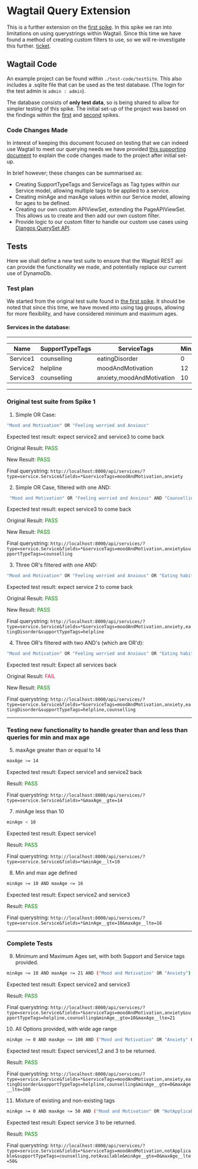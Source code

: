 # Wagtail Query Extension

This is a further extension on the [first spike](../1:Content_Query_and_Filtering/Content_Query_and_Filtering_Report.md). In this spike we ran into limitations on using querystrings within Wagtail. Since this time we have found a method of creating custom filters to use, so we will re-investigate this further. [ticket](https://trello.com/c/EdGhkte3/140-3-days-timebox-wagtail-query-extension).

## Wagtail Code

An example project can be found within `./test-code/testSite`. This also includes a .sqlite file that can be used as the test database. (The login for the test admin is `admin : admin`).

The database consists of **only test data**, so is being shared to allow for simpler testing of this spike. The initial set-up of the project was based on the findings within the [first](../1:Content_Query_and_Filtering/Content_Query_and_Filtering_Report.md) and [second](../2:Wagtail_Infrastructure_Requirements/Wagtail_Infrastructure_Requirements_Report.md) spikes.

### Code Changes Made

In interest of keeping this document focused on testing that we can indeed use Wagtail to meet our querying needs we have provided [this supporting document](./Supporting_Documents/Wagtail_Spike_5_Code_Changes.md) to explain the code changes made to the project after initial set-up.

In brief however; these changes can be summarised as:

- Creating SupportTypeTags and ServiceTags as Tag types within our Service model, allowing multiple tags to be applied to a service.
- Creating minAge and maxAge values within our Service model, allowing for ages to be defined.
- Creating our own custom APIViewSet, extending the PageAPIViewSet. This allows us to create and then add our own custom filter.
- Provide logic to our custom filter to handle our custom use cases using [Djangos QuerySet API](https://docs.djangoproject.com/en/3.2/ref/models/querysets/).

## Tests

Here we shall define a new test suite to ensure that the Wagtail REST api can provide the functionality we made, and potentially replace our current use of DynamoDb.

### Test plan

We started from the original test suite found in [the first spike](../1:Content_Query_and_Filtering/Content_Query_and_Filtering_Report.md). It should be noted that since this time, we have moved into using tag groups, allowing for more flexibility, and have considered minimum and maximum ages.

#### Services in the database:

---

| Name     | SupportTypeTags | ServiceTags               | MinAge | MaxAge |
| -------- | --------------- | ------------------------- | ------ | ------ |
| Service1 | counselling     | eatingDisorder            | 0      | 100    |
| Service2 | helpline        | moodAndMotivation         | 12     | 16     |
| Service3 | counselling     | anxiety,moodAndMotivation | 10     | 12     |

---

### Original test suite from Spike 1

1. Simple OR Case:

```bash
"Mood and Motivation" OR "Feeling worried and Anxious"
```

Expected test result: expect service2 and service3 to come back

Original Result: <span style="color:green">PASS</span>

New Result: <span style="color:green">PASS</span>

Final querystring: `http://localhost:8000/api/services/?type=service.Service&fields=*&serviceTags=moodAndMotivation,anxiety`

2. Simple OR Case, filtered with one AND:

```bash
 "Mood and Motivation" OR "Feeling worried and Anxious" AND "Counselling"
```

Expected test result: expect service3 to come back

Original Result: <span style="color:green">PASS</span>

New Result: <span style="color:green">PASS</span>

Final querystring: `http://localhost:8000/api/services/?type=service.Service&fields=*&serviceTags=moodAndMotivation,anxiety&supportTypeTags=counselling`

3. Three OR's filtered with one AND:

```bash
"Mood and Motivation" OR "Feeling worried and Anxious" OR "Eating habits or body image" AND "Helpline"
```

Expected test result: expect service 2 to come back

Original Result: <span style="color:green">PASS</span>

New Result: <span style="color:green">PASS</span>

Final querystring: `http://localhost:8000/api/services/?type=service.Service&fields=*&serviceTags=moodAndMotivation,anxiety,eatingDisorder&supportTypeTags=helpline`

4. Three OR's filtered with two AND's (which are OR'd):

```bash
"Mood and Motivation" OR "Feeling worried and Anxious" OR "Eating habits or body image" AND "Helpline" OR "Counselling"
```

Expected test result: Expect all services back

Original Result: <span style="color:crimson">FAIL</span>

New Result: <span style="color:green">PASS</span>

Final querystring: `http://localhost:8000/api/services/?type=service.Service&fields=*&serviceTags=moodAndMotivation,anxiety,eatingDisorder&supportTypeTags=helpline,counselling`

---

### Testing new functionality to handle greater than and less than queries for min and max age

5. maxAge greater than or equal to 14

```bash
maxAge >= 14
```

Expected test result: Expect service1 and service2 back

Result: <span style="color:green">PASS</span>

Final querystring: `http://localhost:8000/api/services/?type=service.Service&fields=*&maxAge__gte=14`

7. minAge less than 10

```bash
minAge < 10
```

Expected test result: Expect service1

Result: <span style="color:green">PASS</span>

Final querystring: `http://localhost:8000/api/services/?type=service.Service&fields=*&minAge__lt=10`

8. Min and max age defined

```bash
minAge >= 10 AND maxAge <= 16
```

Expected test result: Expect service2 and service3

Result: <span style="color:green">PASS</span>

Final querystring: `http://localhost:8000/api/services/?type=service.Service&fields=*&minAge__gte=10&maxAge__lte=16`

---

### Complete Tests

9. Minimum and Maximum Ages set, with both Support and Service tags provided.

```bash
minAge >= 10 AND maxAge <= 21 AND ("Mood and Motivation" OR "Anxiety") AND ("Helpline" OR "Counselling")
```

Expected test result: Expect service2 and service3

Result: <span style="color:green">PASS</span>

Final querystring: `http://localhost:8000/api/services/?type=service.Service&fields=*&serviceTags=moodAndMotivation,anxiety&supportTypeTags=helpline,counselling&minAge__gte=10&maxAge__lte=21`

10. All Options provided, with wide age range

```bash
minAge >= 0 AND maxAge <= 100 AND ("Mood and Motivation" OR "Anxiety" OR "Eating Disorder") AND ("Helpline" OR "Counselling")
```

Expected test result: Expect services1,2 and 3 to be returned.

Result: <span style="color:green">PASS</span>

Final querystring: `http://localhost:8000/api/services/?type=service.Service&fields=*&serviceTags=moodAndMotivation,anxiety,eatingDisorder&supportTypeTags=helpline,counselling&minAge__gte=0&maxAge__lte=100`

11. Mixture of existing and non-existing tags

```bash
minAge >= 0 AND maxAge <= 50 AND ("Mood and Motivation" OR "NotApplicable") AND ("Counselling" OR "NotAvailable")
```

Expected test result: Expect service 3 to be returned.

Result: <span style="color:green">PASS</span>

Final querystring: `http://localhost:8000/api/services/?type=service.Service&fields=*&serviceTags=moodAndMotivation,notApplicable&supportTypeTags=counselling,notAvailable&minAge__gte=0&maxAge__lte=50&`
